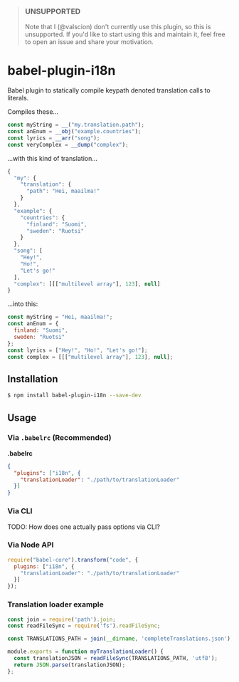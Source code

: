 > ### UNSUPPORTED
> 
> Note that I (@valscion) don't currently use this plugin, so this is unsupported.
> If you'd like to start using this and maintain it, feel free to open an issue and share your motivation.

# babel-plugin-i18n

Babel plugin to statically compile keypath denoted translation calls to literals.

Compiles these...

```js
const myString = __("my.translation.path");
const anEnum = __obj("example.countries");
const lyrics = __arr("song");
const veryComplex = __dump("complex");
```

...with this kind of translation...

```js
{
  "my": {
    "translation": {
      "path": "Hei, maailma!"
    }
  },
  "example": {
    "countries": {
      "finland": "Suomi",
      "sweden": "Ruotsi"
    }
  },
  "song": [
    "Hey!",
    "Ho!",
    "Let's go!"
  ],
  "complex": [[["multilevel array"], 123], null]
}
```

...into this:

```js
const myString = "Hei, maailma!";
const anEnum = {
  finland: "Suomi",
  sweden: "Ruotsi"
};
const lyrics = ["Hey!", "Ho!", "Let's go!"];
const complex = [[["multilevel array"], 123], null];
```

## Installation

```sh
$ npm install babel-plugin-i18n --save-dev
```

## Usage

### Via `.babelrc` (Recommended)

**.babelrc**

```json
{
  "plugins": ["i18n", {
    "translationLoader": "./path/to/translationLoader"
  }]
}
```

### Via CLI

TODO: How does one actually pass options via CLI?

### Via Node API

```javascript
require("babel-core").transform("code", {
  plugins: ["i18n", {
    "translationLoader": "./path/to/translationLoader"
  }]
});
```

### Translation loader example

```js
const join = require('path').join;
const readFileSync = require('fs').readFileSync;

const TRANSLATIONS_PATH = join(__dirname, 'completeTranslations.json');

module.exports = function myTranslationLoader() {
  const translationJSON = readFileSync(TRANSLATIONS_PATH, 'utf8');
  return JSON.parse(translationJSON);
};
```
